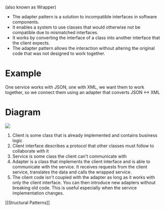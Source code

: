 (also known as Wrapper)

- The adapter pattern is a solution to incompatible interfaces in software components.
- It enables a system to use classes that would otherwise not be compatible due to mismatched interfaces.
- It works by converting the interface of a class into another interface that the client expects.
- The adapter pattern allows the interaction without altering the original code that was not designed to work together.

# Example
One service works with JSON, one with XML, we want them to work together, so we connect them using an adapter that converts JSON <-> XML

# Diagram
![](https://i.imgur.com/UKj6aqw.png)
1. Client is some class that is already implemented and contains business logic
2. Client interface describes a protocol that other classes must follow to collaborate with it
3. Service is some class the client can't communicate with
4. Adapter is a class that implements the client interface and is able to communicate with the service. It receives requests from the client service, translates the data and calls the wrapped service.
5. The client code isn't coupled with the adapter as long as it works with only the client interface. You can then introduce new adapters without breaking old code. This is useful especially when the service implementation changes.

[[Structural Patterns]]